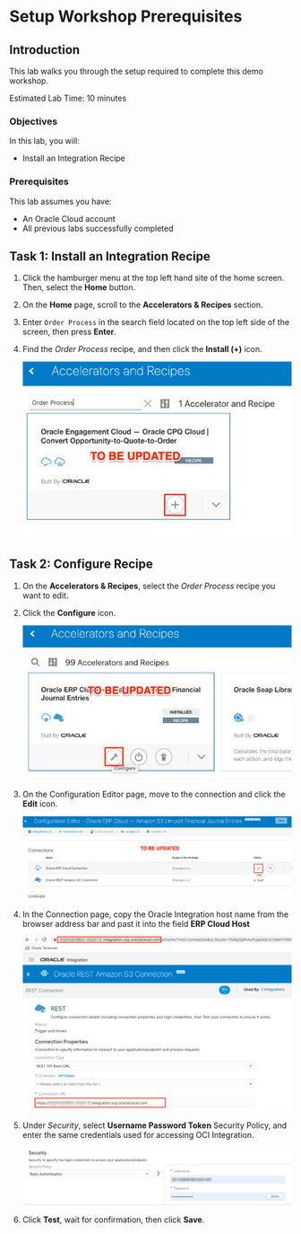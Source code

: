 # Setup Workshop Prerequisites

## Introduction
This lab walks you through the setup required to complete this demo workshop.

Estimated Lab Time: 10 minutes

### Objectives

In this lab, you will:

* Install an Integration Recipe

### Prerequisites

This lab assumes you have:

* An Oracle Cloud account
* All previous labs successfully completed


## Task 1: Install an Integration Recipe

1. Click the hamburger menu at the top left hand site of the home screen. Then, select the **Home** button.

2. On the **Home** page, scroll to the **Accelerators & Recipes** section.

3. Enter `Order Process` in the search field located on the top left side of the screen, then press **Enter**. 

4. Find the *Order Process* recipe, and then click the **Install (+)** icon. 

    ![Import Recipe](images/recipe-import.png)


## Task 2: Configure Recipe 

1. On the **Accelerators & Recipes**, select the *Order Process* recipe you want to edit.

2. Click the **Configure** icon.

    ![Import Recipe](images/recipe-configure.png)


3. On the Configuration Editor page, move to the connection and click the **Edit** icon. 

   ![Import Recipe](images/recipe-configure-connection.png)

4. In the Connection page, copy the Oracle Integration host name from the browser address bar and past it into the field **ERP Cloud Host**

    ![Import Recipe](images/recipe-configure-connection-hostname.png)

5. Under *Security*, select **Username Password Token** Security Policy, and enter the same credentials used for accessing OCI Integration.

    ![Import Recipe](images/recipe-configure-connection-security.png)

6. Click **Test**, wait for confirmation, then click **Save**. 


